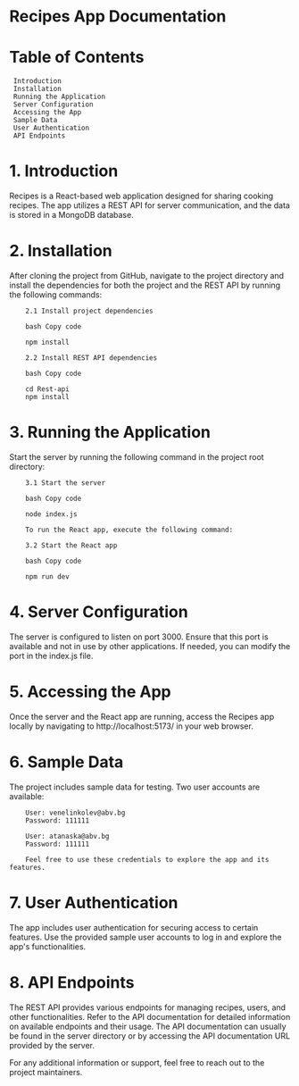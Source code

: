 # Recipes App Documentation

# Table of Contents

     Introduction
     Installation
     Running the Application
     Server Configuration
     Accessing the App
     Sample Data
     User Authentication
     API Endpoints

# 1. Introduction<a name="introduction"></a>

Recipes is a React-based web application designed for sharing cooking recipes. The app utilizes a REST API for server communication, and the data is stored in a MongoDB database.

# 2. Installation<a name="installation"></a>

After cloning the project from GitHub, navigate to the project directory and install the dependencies for both the project and the REST API by running the following commands:

        2.1 Install project dependencies

        bash Copy code

        npm install

        2.2 Install REST API dependencies

        bash Copy code

        cd Rest-api
        npm install

# 3. Running the Application<a name="running-the-application"></a>

Start the server by running the following command in the project root directory:

        3.1 Start the server

        bash Copy code

        node index.js

        To run the React app, execute the following command:

        3.2 Start the React app

        bash Copy code

        npm run dev

# 4. Server Configuration<a name="server-configuration"></a>

The server is configured to listen on port 3000. Ensure that this port is available and not in use by other applications. If needed, you can modify the port in the index.js file.

# 5. Accessing the App<a name="accessing-the-app"></a>

Once the server and the React app are running, access the Recipes app locally by navigating to http://localhost:5173/ in your web browser.

# 6. Sample Data<a name="sample-data"></a>

The project includes sample data for testing. Two user accounts are available:

        User: venelinkolev@abv.bg
        Password: 111111

        User: atanaska@abv.bg
        Password: 111111

        Feel free to use these credentials to explore the app and its features.

# 7. User Authentication<a name="user-authentication"></a>

The app includes user authentication for securing access to certain features. Use the provided sample user accounts to log in and explore the app's functionalities.

# 8. API Endpoints<a name="api-endpoints"></a>

The REST API provides various endpoints for managing recipes, users, and other functionalities. Refer to the API documentation for detailed information on available endpoints and their usage. The API documentation can usually be found in the server directory or by accessing the API documentation URL provided by the server.

For any additional information or support, feel free to reach out to the project maintainers.
